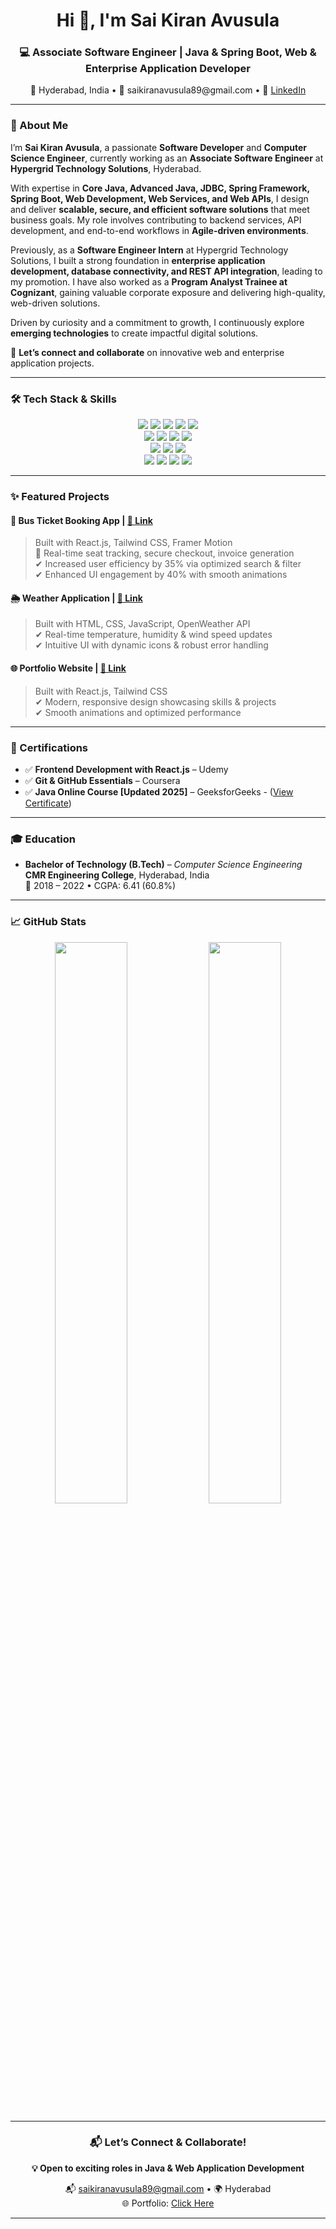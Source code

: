 <!-- BANNER -->
<h1 align="center">Hi 👋, I'm Sai Kiran Avusula</h1>
<h3 align="center">💻 Associate Software Engineer | Java & Spring Boot, Web & Enterprise Application Developer</h3>
<p align="center">
📍 Hyderabad, India • 📧 saikiranavusula89@gmail.com • 🔗 <a href="https://www.linkedin.com/in/sai-kiran-avusula-096655290/" target="_blank">LinkedIn</a>
</p>

---

### 🚀 About Me

I’m **Sai Kiran Avusula**, a passionate **Software Developer** and **Computer Science Engineer**, currently working as an **Associate Software Engineer** at **Hypergrid Technology Solutions**, Hyderabad.

With expertise in **Core Java, Advanced Java, JDBC, Spring Framework, Spring Boot, Web Development, Web Services, and Web APIs**, I design and deliver **scalable, secure, and efficient software solutions** that meet business goals. My role involves contributing to backend services, API development, and end-to-end workflows in **Agile-driven environments**.

Previously, as a **Software Engineer Intern** at Hypergrid Technology Solutions, I built a strong foundation in **enterprise application development, database connectivity, and REST API integration**, leading to my promotion. I have also worked as a **Program Analyst Trainee at Cognizant**, gaining valuable corporate exposure and delivering high-quality, web-driven solutions.

Driven by curiosity and a commitment to growth, I continuously explore **emerging technologies** to create impactful digital solutions.

📩 **Let’s connect and collaborate** on innovative web and enterprise application projects.

---

### 🛠️ Tech Stack & Skills

<div align="center">

<!-- Languages -->
<img src="https://img.shields.io/badge/Core%20Java-007396?style=for-the-badge&logo=java&logoColor=white" />
<img src="https://img.shields.io/badge/Advanced%20Java-FF6F00?style=for-the-badge&logo=java&logoColor=white" />
<img src="https://img.shields.io/badge/HTML5-E34F26?style=for-the-badge&logo=html5&logoColor=white" />
<img src="https://img.shields.io/badge/CSS3-1572B6?style=for-the-badge&logo=css3&logoColor=white" />
<img src="https://img.shields.io/badge/JavaScript-ES6+-F7DF1E?style=for-the-badge&logo=javascript&logoColor=black" />

<!-- Frameworks -->
<br/>
<img src="https://img.shields.io/badge/Spring%20Framework-6DB33F?style=for-the-badge&logo=spring&logoColor=white" />
<img src="https://img.shields.io/badge/Spring%20Boot-6DB33F?style=for-the-badge&logo=springboot&logoColor=white" />
<img src="https://img.shields.io/badge/Bootstrap-5C3D9C?style=for-the-badge&logo=bootstrap&logoColor=white" />
<img src="https://img.shields.io/badge/TailwindCSS-38B2AC?style=for-the-badge&logo=tailwind-css&logoColor=white" />

<!-- Backend & APIs -->
<br/>
<img src="https://img.shields.io/badge/JDBC-007396?style=for-the-badge&logo=java&logoColor=white" />
<img src="https://img.shields.io/badge/Web%20Services-0A66C2?style=for-the-badge&logo=swagger&logoColor=white" />
<img src="https://img.shields.io/badge/REST%20API-00599C?style=for-the-badge&logo=swagger&logoColor=white" />

<!-- Tools -->
<br/>
<img src="https://img.shields.io/badge/Git-F05032?style=for-the-badge&logo=git&logoColor=white" />
<img src="https://img.shields.io/badge/GitHub-181717?style=for-the-badge&logo=github&logoColor=white" />
<img src="https://img.shields.io/badge/npm-CB3837?style=for-the-badge&logo=npm&logoColor=white" />
<img src="https://img.shields.io/badge/Chrome%20DevTools-4285F4?style=for-the-badge&logo=googlechrome&logoColor=white" />

</div>

---

### ✨ Featured Projects

#### 🚌 Bus Ticket Booking App | <a href="https://bus-ticket-booking-application-tau.vercel.app/" target="_blank">🔗 Link</a>
> Built with React.js, Tailwind CSS, Framer Motion  
🎯 Real-time seat tracking, secure checkout, invoice generation  
✔ Increased user efficiency by 35% via optimized search & filter  
✔ Enhanced UI engagement by 40% with smooth animations

#### 🌦️ Weather Application | <a href="https://saikiran-avusula.github.io/Projects-Git/Weather%20App/indexWeather.html" target="_blank">🔗 Link</a>
> Built with HTML, CSS, JavaScript, OpenWeather API  
✔ Real-time temperature, humidity & wind speed updates  
✔ Intuitive UI with dynamic icons & robust error handling

#### 🌐 Portfolio Website | <a href="https://myportfolio-sai-kiran-avusula.vercel.app/" target="_blank">🔗 Link</a>
> Built with React.js, Tailwind CSS  
✔ Modern, responsive design showcasing skills & projects  
✔ Smooth animations and optimized performance

---

### 📜 Certifications
- ✅ **Frontend Development with React.js** – Udemy  
- ✅ **Git & GitHub Essentials** – Coursera
- ✅ **Java Online Course [Updated 2025]** – GeeksforGeeks - 
  ([View Certificate](https://media.geeksforgeeks.org/courses/certificates/e1c621d15810a173e71129f6adb66f6f.pdf))

---

### 🎓 Education
- **Bachelor of Technology (B.Tech)** – *Computer Science Engineering*  
  **CMR Engineering College**, Hyderabad, India  
  📅 2018 – 2022 • CGPA: 6.41 (60.8%)

---

### 📈 GitHub Stats
<div align="center">
   <img src="https://github-readme-stats.vercel.app/api?username=Saikiran-Avusula&show_icons=true&theme=radical" width="48%"/>
  <img src="https://github-readme-streak-stats.herokuapp.com?user=Saikiran-Avusula&theme=tokyonight" width="48%" />
</div>

---

<div align="center">

<h3>📬 Let’s Connect & Collaborate!</h3>

<p><strong>💡 Open to exciting roles in Java & Web Application Development</strong></p>

<p>
  📬 <a href="mailto:saikiranavusula89@gmail.com">saikiranavusula89@gmail.com</a> • 🌍 Hyderabad <br/>
  🌐 Portfolio: <a href="https://vercel.com/saikiranavusulas-projects/my_portfolio" target="_blank">Click Here</a>
</p>

</div>

---
